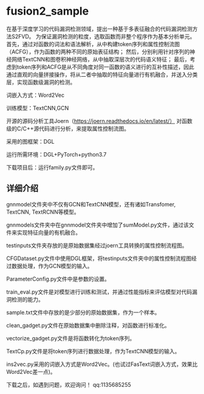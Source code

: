 # fusion2_sample
在基于深度学习的代码漏洞检测领域，提出一种基于多表征融合的代码漏洞检测方法S2FVD。
为保证漏洞检测的粒度，选取函数而非整个程序作为基本分析单元。
首先，通过对函数的词法和语法解析，从中构建token序列和属性控制流图（ACFG），作为函数的两种不同的原始表征结构；
然后，分别利用针对序列的神经网络TextCNN和图卷积神经网络，从中抽取深层次的代码语义特征；
最后，考虑到token序列和ACFG是从不同角度对同一函数的语义进行的互补性描述，因此通过直观的向量拼接操作，将从二者中抽取的特征向量进行有机融合，并送入分类层，实现函数级漏洞的检测。

词嵌入方式：Word2Vec

训练模型：TextCNN,GCN

开源的源码分析工具Joern（https://joern.readthedocs.io/en/latest/）
对函数级的C/C++源代码进行分析，来提取属性控制流图。

采用的图框架：DGL

运行所需环境：DGL+PyTorch+python3.7

下载项目后：运行family.py文件即可。


## 详细介绍


gnnmodel文件夹中不仅有GCN和TextCNN模型，还有诸如Transfomer, TextCNN, TextRCNN等模型。

gnnmodels文件夹中在gnnmodel文件夹中增加了sumModel.py文件，通过该文件来实现特征向量的有机融合。

testinputs文件夹存放的是原始数据集经过joern工具转换的属性控制流程图。

CFGDataset.py文件中使用DGL框架，将testinputs文件夹中的属性控制流程图经过数据处理，作为GCN模型的输入。

ParameterConfig.py文件中是参数的设置。

train_eval.py文件是对模型进行训练和测试，并通过性能指标来评估模型对代码漏洞检测的能力。

sample.txt文件中存放的是少部分的原始数据集，作为一个样本。

clean_gadget.py文件在原始数据集中删除注释，对函数进行标准化。

vectorize_gadget.py文件是将函数转化为token序列。

TextCp.py文件是将token序列进行数据处理，作为TextCNN模型的输入。

ins2vec.py采用的词嵌入方式是Word2Vec。(也试过FasText词嵌入方式，效果比Word2Vec差一点)。

下载之后，如遇到问题，欢迎询问！
qq:1135685255

